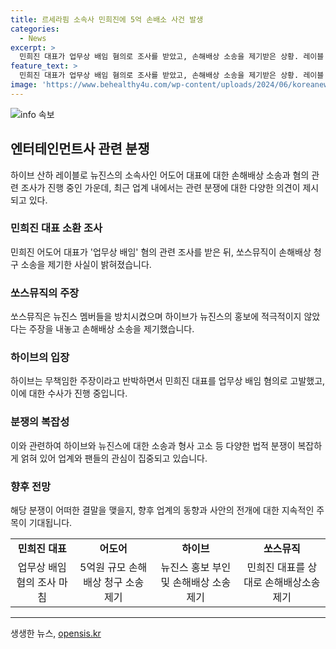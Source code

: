 ```yaml
---
title: 르세라핌 소속사 민희진에 5억 손배소 사건 발생
categories:
  - News
excerpt: >
  민희진 대표가 업무상 배임 혐의로 조사를 받았고, 손해배상 소송을 제기받은 상황. 레이블 간 갈등으로 뉴진스 멤버들과의 소송 논란, 하이브와의 관련 논란 등 업계 이슈를 야기시키는 사안. 민 대표는 이에 대한 구체적 반박과 관련된 의혹 및 소송 경위를 기자회견을 통해 공개했으며, 관련하여 경찰 조사를 마친 후 업무상 배임 혐의를 부인하며 강한 입장을 보였다. 가처분 신청과 관련하여 서울중앙지법에서 인용되며 현재 사안은 계속 진행 중인 상태.
feature_text: >
  민희진 대표가 업무상 배임 혐의로 조사를 받았고, 손해배상 소송을 제기받은 상황. 레이블 간 갈등으로 뉴진스 멤버들과의 소송 논란, 하이브와의 관련 논란 등 업계 이슈를 야기시키는 사안. 민 대표는 이에 대한 구체적 반박과 관련된 의혹 및 소송 경위를 기자회견을 통해 공개했으며, 관련하여 경찰 조사를 마친 후 업무상 배임 혐의를 부인하며 강한 입장을 보였다. 가처분 신청과 관련하여 서울중앙지법에서 인용되며 현재 사안은 계속 진행 중인 상태.
image: 'https://www.behealthy4u.com/wp-content/uploads/2024/06/koreanews.jpg'
---
```


<p><img src="https://www.behealthy4u.com/wp-content/uploads/2024/06/koreanews.jpg" alt="info 속보" /></p>

<h2 data-ke-size="size26">엔터테인먼트사 관련 분쟁</h2>

<p data-ke-size="size16">하이브 산하 레이블로 뉴진스의 소속사인 어도어 대표에 대한 손해배상 소송과 혐의 관련 조사가 진행 중인 가운데, 최근 업계 내에서는 관련 분쟁에 대한 다양한 의견이 제시되고 있다.</p>

<h3 data-ke-size="size24">민희진 대표 소환 조사</h3>

<p data-ke-size="size16">민희진 어도어 대표가 '업무상 배임' 혐의 관련 조사를 받은 뒤, 쏘스뮤직이 손해배상 청구 소송을 제기한 사실이 밝혀졌습니다.</p>

<h3 data-ke-size="size24">쏘스뮤직의 주장</h3>

<p data-ke-size="size16">쏘스뮤직은 뉴진스 멤버들을 방치시켰으며 하이브가 뉴진스의 홍보에 적극적이지 않았다는 주장을 내놓고 손해배상 소송을 제기했습니다.</p>

<h3 data-ke-size="size24">하이브의 입장</h3>

<p data-ke-size="size16">하이브는 무책임한 주장이라고 반박하면서 민희진 대표를 업무상 배임 혐의로 고발했고, 이에 대한 수사가 진행 중입니다.</p>

<h3 data-ke-size="size24">분쟁의 복잡성</h3>

<p data-ke-size="size16">이와 관련하여 하이브와 뉴진스에 대한 소송과 형사 고소 등 다양한 법적 분쟁이 복잡하게 얽혀 있어 업계와 팬들의 관심이 집중되고 있습니다.</p>

<h3 data-ke-size="size24">향후 전망</h3>

<p data-ke-size="size16">해당 분쟁이 어떠한 결말을 맺을지, 향후 업계의 동향과 사안의 전개에 대한 지속적인 주목이 기대됩니다.</p>

<table>
    <tr>
        <td style="text-align: center; height: 17px;"><b>민희진 대표</b></td>
        <td style="text-align: center; height: 17px;"><b>어도어</b></td>
        <td style="text-align: center; height: 17px;"><b>하이브</b></td>
        <td style="text-align: center; height: 17px;"><b>쏘스뮤직</b></td>
    </tr>
    <tr>
        <td style="text-align: center; height: 17px;">업무상 배임 혐의 조사 마침</td>
        <td style="text-align: center; height: 17px;">5억원 규모 손해배상 청구 소송 제기</td>
        <td style="text-align: center; height: 17px;">뉴진스 홍보 부인 및 손해배상 소송 제기</td>
        <td style="text-align: center; height: 17px;">민희진 대표를 상대로 손해배상소송 제기</td>
    </tr>
</table>

<p><hr></p>
생생한 뉴스, <a href="https://opensis.kr" rel="dofollow">opensis.kr</a>


